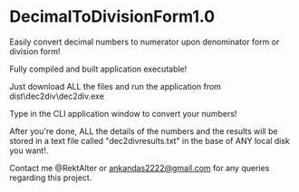 # DecimalToDivisionForm1.0

Easily convert decimal numbers to numerator upon denominator form or division form!

Fully compiled and built application executable!

Just download ALL the files and run the application from dist\dec2div\dec2div.exe

Type in the CLI application window to convert your numbers!

After you're done, ALL the details of the numbers and the results will be stored in a text file called "dec2divresults.txt" in the base of ANY local disk you want!.

Contact me @RektAlter or ankandas2222@gmail.com for any queries regarding this project.

